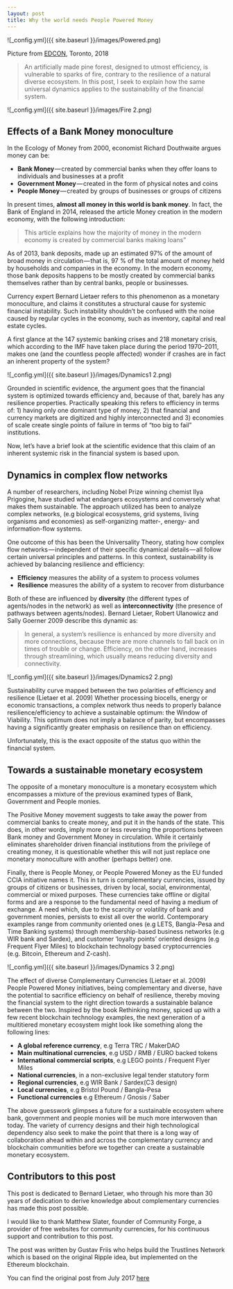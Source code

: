 ```yaml
---
layout: post
title: Why the world needs People Powered Money
---
```


![_config.yml]({{ site.baseurl }}/images/Powered.png)


Picture from [EDCON](https://www.youtube.com/watch?v=3SjKpnTDRDo&t=3s), Toronto, 2018

> An artificially made pine forest, designed to utmost efficiency, is vulnerable to sparks of fire, contrary to the resilience of a natural diverse ecosystem. In this post, I seek to explain how the same universal dynamics applies to the sustainability of the financial system. 

![_config.yml]({{ site.baseurl }}/images/Fire 2.png)


## Effects of a Bank Money monoculture

In the Ecology of Money from 2000, economist Richard Douthwaite argues money can be:

- **Bank Money** — created by commercial banks when they offer loans to individuals and businesses at a profit
- **Government Money** — created in the form of physical notes and coins
- **People Money** — created by groups of businesses or groups of citizens

In present times, **almost all money in this world is bank money**. In fact, the Bank of England in 2014, released the article Money creation in the modern economy, with the following introduction:

> This article explains how the majority of money in the modern economy is created by commercial banks making loans”

As of 2013, bank deposits, made up an estimated 97% of the amount of broad money in circulation — that is, 97 % of the total amount of money held by households and companies in the economy. In the modern economy, those bank deposits happens to be mostly created by commercial banks themselves rather than by central banks, people or businesses.

Currency expert Bernard Lietaer refers to this phenomenon as a monetary monoculture, and claims it constitutes a structural cause for systemic financial instability. Such instability shouldn’t be confused with the noise caused by regular cycles in the economy, such as inventory, capital and real estate cycles.

A first glance at the 147 systemic banking crises and 218 monetary crisis, which according to the IMF have taken place during the period 1970–2011, makes one (and the countless people affected) wonder if crashes are in fact an inherent property of the system?


![_config.yml]({{ site.baseurl }}/images/Dynamics1 2.png)


Grounded in scientific evidence, the argument goes that the financial system is optimized towards efficiency and, because of that, barely has any resilience properties. Practically speaking this refers to efficiency in terms of: 1) having only one dominant type of money, 2) that financial and currency markets are digitized and highly interconnected and 3) economies of scale create single points of failure in terms of “too big to fail” institutions.

Now, let’s have a brief look at the scientific evidence that this claim of an inherent systemic risk in the financial system is based upon.

## Dynamics in complex flow networks

A number of researchers, including Nobel Prize winning chemist Ilya Prigogine, have studied what endangers ecosystems and conversely what makes them sustainable. The approach utilized has been to analyze complex networks, (e.g biological ecosystems, grid systems, living organisms and economies) as self-organizing matter-, energy- and information-flow systems.

One outcome of this has been the Universality Theory, stating how complex flow networks — independent of their specific dynamical details — all follow certain universal principles and patterns. In this context, sustainability is achieved by balancing resilience and efficiency:

- **Efficiency** measures the ability of a system to process volumes
- **Resilience** measures the ability of a system to recover from disturbance

Both of these are influenced by **diversity** (the different types of agents/nodes in the network) as well as **interconnectivity** (the presence of pathways between agents/nodes). Bernard Lietaer, Robert Ulanowicz and Sally Goerner 2009 describe this dynamic as:

> In general, a system’s resilience is enhanced by more diversity and more connections, because there are more channels to fall back on in times of trouble or change. Efficiency, on the other hand, increases through streamlining, which usually means reducing diversity and connectivity.

![_config.yml]({{ site.baseurl }}/images/Dynamics2 2.png)

Sustainability curve mapped between the two polarities of efficiency and resilience (Lietaer et al. 2009)
Whether processing biocells, energy or economic transactions, a complex network thus needs to properly balance resilience/efficiency to achieve a sustainable optimum: the Window of Viability. This optimum does not imply a balance of parity, but encompasses having a significantly greater emphasis on resilience than on efficiency.

Unfortunately, this is the exact opposite of the status quo within the financial system.

## Towards a sustainable monetary ecosystem
The opposite of a monetary monoculture is a monetary ecosystem which encompasses a mixture of the previous examined types of Bank, Government and People monies.

The Positive Money movement suggests to take away the power from commercial banks to create money, and put it in the hands of the state. This does, in other words, imply more or less reversing the proportions between Bank money and Government Money in circulation. While it certainly eliminates shareholder driven financial institutions from the privilege of creating money, it is questionable whether this will not just replace one monetary monoculture with another (perhaps better) one.

Finally, there is People Money, or People Powered Money as the EU funded CCIA initiative names it. This in turn is complementary currencies, issued by groups of citizens or businesses, driven by local, social, environmental, commercial or mixed purposes. These currencies take offline or digital forms and are a response to the fundamental need of having a medium of exchange. A need which, due to the scarcity or volatility of bank and government monies, persists to exist all over the world. Contemporary examples range from community oriented ones (e.g LETS, Bangla-Pesa and Time Banking systems) through membership-based business networks (e.g WIR bank and Sardex), and customer ‘loyalty points’ oriented designs (e.g Frequent Flyer Miles) to blockchain technology based cryptocurrencies (e.g. Bitcoin, Ethereum and Z-cash).

![_config.yml]({{ site.baseurl }}/images/Dynamics 3 2.png)

The effect of diverse Complementary Currencies (Lietaer et al. 2009)
People Powered Money initiatives, being complementary and diverse, have the potential to sacrifice efficiency on behalf of resilience, thereby moving the financial system to the right direction towards a sustainable balance between the two.
Inspired by the book Rethinking money, spiced up with a few recent blockchain technology examples, the next generation of a multitiered monetary ecosystem might look like something along the following lines:

- **A global reference currency**, e.g Terra TRC / MakerDAO
- **Main multinational currencies**, e.g USD / RMB / EURO backed tokens
- **International commercial scripts**, e.g LEGO points / Frequent Flyer Miles
- **National currencies**, in a non-exclusive legal tender statutory form
- **Regional currencies**, e.g WIR Bank / Sardex(C3 design)
- **Local currencies**, e.g Bristol Pound / Bangla-Pesa
- **Functional currencies** e.g Ethereum / Gnosis / Saber

The above guesswork glimpses a future for a sustainable ecosystem where bank, government and people monies will be much more interwoven than today. The variety of currency designs and their high technological dependency also seek to make the point that there is a long way of collaboration ahead within and across the complementary currency and blockchain communities before we together can create a sustainable monetary ecosystem.

## Contributors to this post

This post is dedicated to Bernard Lietaer, who through his more than 30 years of dedication to derive knowledge about complementary currencies has made this post possible.

I would like to thank Matthew Slater, founder of Community Forge, a provider of free websites for community currencies, for his continuous support and contribution to this post.

The post was written by Gustav Friis who helps build the Trustlines Network which is based on the original Ripple idea, but implemented on the Ethereum blockchain.

You can find the original post from July 2017 [here](https://medium.com/the-trustlines-network/why-the-world-needs-people-powered-money-68f0e0ef341c)
